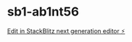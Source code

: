 # sb1-ab1nt56

[Edit in StackBlitz next generation editor ⚡️](https://stackblitz.com/~/github.com/habeeeeeebiiiii/sb1-ab1nt56)